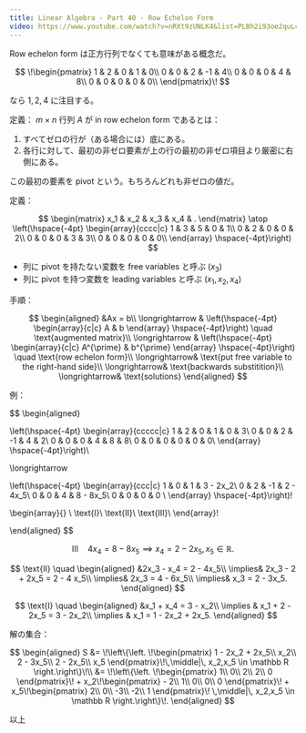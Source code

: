 ```yaml
---
title: Linear Algebra - Part 40 - Row Echelon Form
video: https://www.youtube.com/watch?v=nRXt9zUNLK4&list=PLBh2i93oe2quLc5zaxD0WHzQTGrXMwAI6&index=40
---
```


Row echelon form は正方行列でなくても意味がある概念だ。

$$
\!\begin{pmatrix}
1 & 2 & 0 & 1 & 0\\
0 & 0 & 2 & -1 & 4\\
0 & 0 & 0 & 4 & 8\\
0 & 0 & 0 & 0 & 0\\
\end{pmatrix}\!
$$

なら $1,2,4$ に注目する。

定義：
${m \times n}$ 行列 $A$ が in row echelon form であるとは：

1. すべてゼロの行が（ある場合には）底にある。
2. 各行に対して、最初の非ゼロ要素が上の行の最初の非ゼロ項目より厳密に右側にある。

この最初の要素を pivot という。もちろんどれも非ゼロの値だ。

定義：

$$
\begin{matrix}
x_1 & x_2 & x_3 & x_4 & .
\end{matrix}
\atop
\left(\hspace{-4pt}
\begin{array}{cccc|c}
1 & 3 & 5 & 0 & 1\\
0 & 2 & 0 & 0 & 2\\
0 & 0 & 0 & 3 & 3\\
0 & 0 & 0 & 0 & 0\\
\end{array}
\hspace{-4pt}\right)
$$

* 列に pivot を持たない変数を free variables と呼ぶ ($x_3$)
* 列に pivot を持つ変数を leading variables と呼ぶ ($x_1,x_2,x_4$)

手順：

$$
\begin{aligned}
&Ax = b\\
\longrightarrow &
\left(\hspace{-4pt}
\begin{array}{c|c}
A & b
\end{array}
\hspace{-4pt}\right) \quad \text{augmented matrix}\\
\longrightarrow &
\left(\hspace{-4pt}
\begin{array}{c|c}
A^{\prime} & b^{\prime}
\end{array}
\hspace{-4pt}\right) \quad \text{row echelon form}\\
\longrightarrow&
\text{put free variable to the right-hand side}\\
\longrightarrow&
\text{backwards substitition}\\
\longrightarrow&
\text{solutions}
\end{aligned}
$$

例：

$$
\begin{aligned}

\left(\hspace{-4pt}
\begin{array}{ccccc|c}
1 & 2 & 0 & 1  & 0 & 3\\
0 & 0 & 2 & -1 & 4 & 2\\
0 & 0 & 0 & 4  & 8 & 8\\
0 & 0 & 0 & 0  & 0 & 0\\
\end{array}
\hspace{-4pt}\right)\\

\longrightarrow

\left(\hspace{-4pt}
\begin{array}{ccc|c}
1 & 0 & 1  & 3 - 2x_2\\
0 & 2 & -1 & 2 - 4x_5\\
0 & 0 & 4  & 8 - 8x_5\\
0 & 0 & 0  & 0 \\
\end{array}
\hspace{-4pt}\right)\!

\begin{array}{}
\\
\text{I}\\
\text{II}\\
\text{III}\\
\end{array}\!

\end{aligned}
$$

$$
\text{III} \quad 4x_4 = 8 - 8x_5 \implies x_4 = 2 - 2x_5, x_5 \in \mathbb R.
$$

$$
\text{II} \quad
\begin{aligned}
&2x_3 - x_4 = 2 - 4x_5\\
\implies& 2x_3 - 2 + 2x_5 = 2 - 4 x_5\\
\implies& 2x_3 = 4 - 6x_5\\
\implies& x_3 = 2 - 3x_5.
\end{aligned}
$$

$$
\text{I} \quad
\begin{aligned}
&x_1 + x_4 = 3 - x_2\\
\implies & x_1 + 2 - 2x_5 = 3 - 2x_2\\
\implies & x_1 = 1 - 2x_2 + 2x_5.
\end{aligned}
$$

解の集合：

$$
\begin{aligned}
S &= \!\left\{\left. \!\begin{pmatrix}
1 - 2x_2 + 2x_5\\
x_2\\
2 - 3x_5\\
2 - 2x_5\\
x_5
\end{pmatrix}\!\,\middle|\, x_2,x_5 \in \mathbb R \right.\right\}\!\\
&= \!\left\{\left.
    \!\begin{pmatrix}
    1\\
    0\\
    2\\
    2\\
    0
    \end{pmatrix}\!
    + x_2\!\begin{pmatrix}
    - 2\\
    1\\
    0\\
    0\\
    0
    \end{pmatrix}\!
    + x_5\!\begin{pmatrix}
    2\\
    0\\
    -3\\
    -2\\
    1
    \end{pmatrix}\!
    \,\middle|\, x_2,x_5 \in \mathbb R \right.\right\}\!.
\end{aligned}
$$

以上
